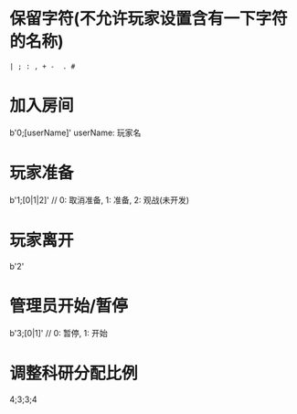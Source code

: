 # 保留字符(不允许玩家设置含有一下字符的名称)
```
| ; : , + -  . #
```


# 加入房间
b'0;[userName]'
userName: 玩家名

# 玩家准备
b'1;[0|1|2]' // 0: 取消准备, 1: 准备, 2: 观战(未开发)

# 玩家离开
b'2'

# 管理员开始/暂停
b'3;[0|1]' // 0: 暂停, 1: 开始

# 调整科研分配比例
4;3;3;4